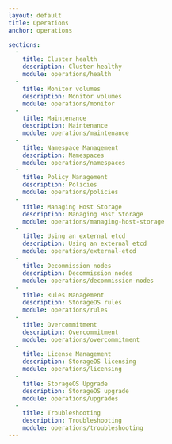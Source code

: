 ```yaml
---
layout: default
title: Operations
anchor: operations

sections:
  -
    title: Cluster health
    description: Cluster healthy
    module: operations/health
  -
    title: Monitor volumes
    description: Monitor volumes
    module: operations/monitor
  -
    title: Maintenance
    description: Maintenance
    module: operations/maintenance
  -
    title: Namespace Management
    description: Namespaces
    module: operations/namespaces
  -
    title: Policy Management
    description: Policies
    module: operations/policies
  - 
    title: Managing Host Storage
    description: Managing Host Storage
    module: operations/managing-host-storage
  -
    title: Using an external etcd
    description: Using an external etcd
    module: operations/external-etcd
  -
    title: Decommission nodes
    description: Decommission nodes
    module: operations/decommission-nodes
  -
    title: Rules Management
    description: StorageOS rules
    module: operations/rules
  -
    title: Overcommitment
    description: Overcommitment
    module: operations/overcommitment
  -
    title: License Management
    description: StorageOS licensing
    module: operations/licensing
  -
    title: StorageOS Upgrade
    description: StorageOS upgrade
    module: operations/upgrades
  -
    title: Troubleshooting
    description: Troubleshooting
    module: operations/troubleshooting
---
```

